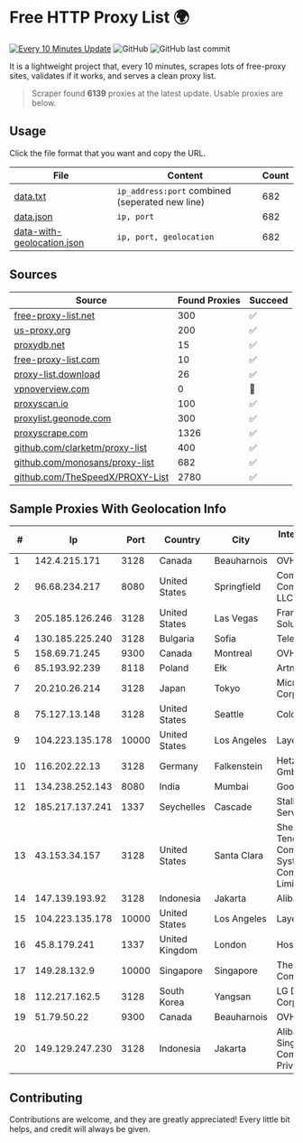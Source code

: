 
# Free HTTP Proxy List 🌍

[![Every 10 Minutes Update](https://github.com/mertguvencli/http-proxy-list/actions/workflows/main.yml/badge.svg?branch=main)](https://github.com/mertguvencli/http-proxy-list/actions/workflows/main.yml)
![GitHub](https://img.shields.io/github/license/mertguvencli/http-proxy-list)
![GitHub last commit](https://img.shields.io/github/last-commit/mertguvencli/http-proxy-list)

It is a lightweight project that, every 10 minutes, scrapes lots of free-proxy sites, validates if it works, and serves a clean proxy list.


> Scraper found **6139** proxies at the latest update. Usable proxies are below.

## Usage

Click the file format that you want and copy the URL.


|File|Content|Count|
|----|-------|-----|
|[data.txt](https://raw.githubusercontent.com/mertguvencli/http-proxy-list/main/proxy-list/data.txt)|`ip_address:port` combined (seperated new line)|682|
|[data.json](https://raw.githubusercontent.com/mertguvencli/http-proxy-list/main/proxy-list/data.json)|`ip, port`|682|
|[data-with-geolocation.json](https://raw.githubusercontent.com/mertguvencli/http-proxy-list/main/proxy-list/data-with-geolocation.json)|`ip, port, geolocation`|682|

## Sources

|Source|Found Proxies|Succeed|
|------|-------------|-------|
|[free-proxy-list.net](https://free-proxy-list.net)|300|✅|
|[us-proxy.org](https://www.us-proxy.org)|200|✅|
|[proxydb.net](http://proxydb.net)|15|✅|
|[free-proxy-list.com](https://free-proxy-list.com/?page=&port=&type%5B%5D=http&type%5B%5D=https&up_time=0&search=Search)|10|✅|
|[proxy-list.download](https://www.proxy-list.download/HTTP)|26|✅|
|[vpnoverview.com](https://vpnoverview.com/privacy/anonymous-browsing/free-proxy-servers)|0|🚫|
|[proxyscan.io](https://www.proxyscan.io)|100|✅|
|[proxylist.geonode.com](https://proxylist.geonode.com/api/proxy-list?limit=300&page=1&sort_by=lastChecked&sort_type=desc&protocols=http,https)|300|✅|
|[proxyscrape.com](https://api.proxyscrape.com/v2/?request=displayproxies&protocol=http&timeout=10000&country=all&ssl=all&anonymity=all)|1326|✅|
|[github.com/clarketm/proxy-list](https://raw.githubusercontent.com/clarketm/proxy-list/master/proxy-list-raw.txt)|400|✅|
|[github.com/monosans/proxy-list](https://raw.githubusercontent.com/monosans/proxy-list/main/proxies/http.txt)|682|✅|
|[github.com/TheSpeedX/PROXY-List](https://raw.githubusercontent.com/TheSpeedX/PROXY-List/master/http.txt)|2780|✅|


## Sample Proxies With Geolocation Info

|#|Ip|Port|Country|City|Internet Service Provider|
|-|--|----|-------|----|-------------------------|
|1|142.4.215.171|3128|Canada|Beauharnois|OVH SAS|
|2|96.68.234.217|8080|United States|Springfield|Comcast Cable Communications, LLC|
|3|205.185.126.246|3128|United States|Las Vegas|FranTech Solutions|
|4|130.185.225.240|3128|Bulgaria|Sofia|Telepoint Ltd|
|5|158.69.71.245|9300|Canada|Montreal|OVH SAS|
|6|85.193.92.239|8118|Poland|Ełk|Artnet Sp. z o.o.|
|7|20.210.26.214|3128|Japan|Tokyo|Microsoft Corporation|
|8|75.127.13.148|3128|United States|Seattle|ColoCrossing|
|9|104.223.135.178|10000|United States|Los Angeles|LayerHost|
|10|116.202.22.13|3128|Germany|Falkenstein|Hetzner Online GmbH|
|11|134.238.252.143|8080|India|Mumbai|Google LLC|
|12|185.217.137.241|1337|Seychelles|Cascade|Stallion Network Services Limited|
|13|43.153.34.157|3128|United States|Santa Clara|Shenzhen Tencent Computer Systems Company Limited|
|14|147.139.193.92|3128|Indonesia|Jakarta|Alibaba.com LLC|
|15|104.223.135.178|10000|United States|Los Angeles|LayerHost|
|16|45.8.179.241|1337|United Kingdom|London|Hostland LLC|
|17|149.28.132.9|10000|Singapore|Singapore|The Constant Company|
|18|112.217.162.5|3128|South Korea|Yangsan|LG DACOM Corporation|
|19|51.79.50.22|9300|Canada|Beauharnois|OVH SAS|
|20|149.129.247.230|3128|Indonesia|Jakarta|Alibaba.com Singapore E-Commerce Private Limited|



## Contributing

Contributions are welcome, and they are greatly appreciated! Every
little bit helps, and credit will always be given.

